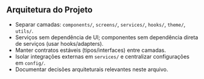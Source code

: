 ## Arquitetura do Projeto

- Separar camadas: `components/`, `screens/`, `services/`, `hooks/`, `theme/`, `utils/`.
- Serviços sem dependência de UI; componentes sem dependência direta de serviços (usar hooks/adapters).
- Manter contratos estáveis (tipos/interfaces) entre camadas.
- Isolar integrações externas em `services/` e centralizar configurações em `config/`.
- Documentar decisões arquiteturais relevantes neste arquivo.

